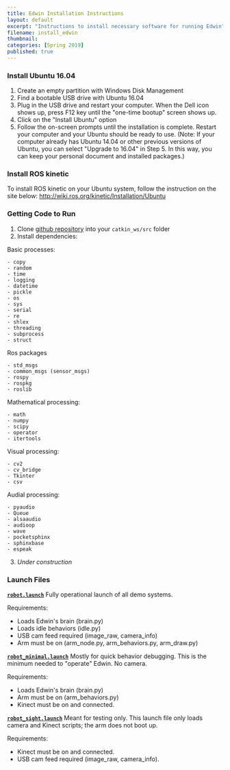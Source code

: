 ```yaml
---
title: Edwin Installation Instructions
layout: default
excerpt: "Instructions to install necessary software for running Edwin"
filename: install_edwin
thumbnail:
categories: [Spring 2019]
published: true
---
```


### Install Ubuntu 16.04
1. Create an empty partition with Windows Disk Management
2. Find a bootable USB drive with Ubuntu 16.04
3. Plug in the USB drive and restart your computer. When the Dell icon shows up, press F12 key until the "one-time bootup" screen shows up. 
4. Click on the "Install Ubuntu" option
5. Follow the on-screen prompts until the installation is complete. Restart your computer and your Ubuntu should be ready to use.
(Note: If your computer already has Ubuntu 14.04 or other previous versions of Ubuntu, you can select "Upgrade to 16.04" in Step 5. In this way, you can keep your personal document and installed packages.)

### Install ROS kinetic
To install ROS kinetic on your Ubuntu system, follow the instruction on the site below:
http://wiki.ros.org/kinetic/Installation/Ubuntu

### Getting Code to Run
1. Clone [github repository](https://github.com/olinrobotics/irl) into your `catkin_ws/src` folder
2. Install dependencies:

  Basic processes:

    - copy
    - random
    - time
    - logging
    - datetime
    - pickle
    - os
    - sys
    - serial
    - re
    - shlex
    - threading
    - subprocess
    - struct

  Ros packages

    - std_msgs
    - common_msgs (sensor_msgs)
    - rospy
    - rospkg
    - roslib

  Mathematical processing:

    - math
    - numpy
    - scipy
    - operator
    - itertools

  Visual processing:

    - cv2
    - cv_bridge
    - Tkinter
    - csv

  Audial processing:

    - pyaudio
    - Queue
    - alsaaudio
    - audioop
    - wave
    - pocketsphinx
    - sphinxbase
    - espeak

3. *Under construction*

### Launch Files
[**`robot.launch`**](https://github.com/olinrobotics/edwin/blob/master/launch/robot.launch)
Fully operational launch of all demo systems.

Requirements:

  - Loads Edwin's brain (brain.py)
  - Loads idle behaviors (idle.py)
  - USB cam feed required (image_raw, camera_info)
  - Arm must be on (arm_node.py, arm_behaviors.py, arm_draw.py)

[**`robot_minimal.launch`**](https://github.com/olinrobotics/edwin/blob/master/launch/robot_minimal.launch)
Mostly for quick behavior debugging. This is the minimum needed to "operate" Edwin. No camera.

Requirements:

  - Loads Edwin's brain (brain.py)
  - Arm must be on (arm_behaviors.py)
  - Kinect must be on and connected.

[**`robot_sight.launch`**](https://github.com/olinrobotics/edwin/blob/master/launch/robot_sight.launch)
Meant for testing only. This launch file only loads camera and Kinect scripts; the arm does not boot up.

Requirements:

  - Kinect must be on and connected.
  - USB cam feed required (image_raw, camera_info).
